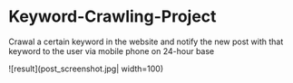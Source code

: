 # Keyword-Crawling-Project
Crawal a certain keyword in the website and notify the new post with that keyword to the user via mobile phone on 24-hour base


![result](post_screenshot.jpg| width=100)
